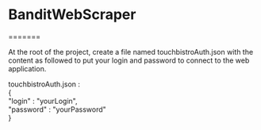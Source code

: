 # BanditWebScraper
=======

At the root of the project, create a file named touchbistroAuth.json with the content as followed to put your login and password to connect to the web application. 

touchbistroAuth.json :  
{  
    "login" : "yourLogin",  
    "password" : "yourPassword"  
}  
